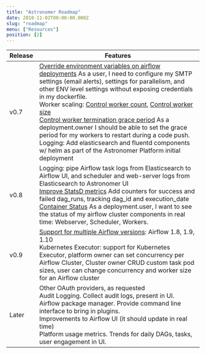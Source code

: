 ```yaml
---
title: "Astronomer Roadmap"
date: 2018-11-02T00:00:00.000Z
slug: "roadmap"
menu: ["Resources"]
position: [2]
---
```


| Release | Features |
|---------------------------|------------|
| v0.7 | [Override environment variables on airflow deployments](https://github.com/astronomerio/astronomer-ee/issues/117) As a user, I need to configure my SMTP settings (email alerts), settings for parallelism, and other ENV level settings without exposing credentials in my dockerfile.<br />Worker scaling: [Control worker count](https://github.com/astronomerio/astronomer-ee/issues/119), [Control worker size](https://github.com/astronomerio/astronomer-ee/issues/120)<br />[Control worker termination grace period](https://github.com/astronomerio/astronomer-ee/issues/123) As a deployment.owner I should be able to set the grace period for my workers to restart during a code push.<br />Logging: Add elasticsearch and fluentd components w/ helm as part of the Astronomer Platform initial deployment |
| v0.8 | Logging: pipe Airflow task logs from Elasticsearch to Airflow UI, and scheduler and web-server logs from Elasticsearch to Astronomer UI<br />[Improve StatsD metrics](https://github.com/astronomerio/incubator-airflow/issues/29) Add counters for success and failed dag_runs, tracking dag_id and execution_date<br />[Container Status](https://github.com/astronomerio/astronomer-ee/issues/124) As a deployment.user, I want to see the status of my airflow cluster components in real time: Webserver, Scheduler, Workers. |
| v0.9 | [Support for multiple Airflow versions](https://github.com/astronomerio/astronomer/issues/131): Airflow 1.8, 1.9, 1.10<br />Kubernetes Executor: support for Kubernetes Executor, platform owner can set concurrency per Airflow Cluster, Cluster owner CRUD custom task pod sizes, user can change concurrency and worker size for an Airflow cluster |
|  Later | Other OAuth providers, as requested<br />Audit Logging. Collect audit logs, present in UI.<br />Airflow package manager. Provide command line interface to bring in plugins.<br />Improvements to Airflow UI (it should update in real time)<br />Platform usage metrics. Trends for daily DAGs, tasks, user engagement in UI. |
